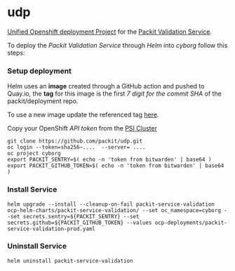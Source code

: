 # udp

[Unified Openshift deployment Project](https://docs.google.com/presentation/d/1MlLuuawzxJg6U15zbPby6JAtNNEWZAhfGEWNcpYSWeo) for the [Packit Validation Service](https://github.com/packit/deployment/tree/main/cron-jobs/packit-service-validation).

To deploy the *Packit Validation Service* through *Helm* into *cyborg* follow this steps:

### Setup deployment

Helm uses an **image** created through a GitHub action and pushed to Quay.io, the **tag** for this image is the first *7 digit for the commit SHA* of the packit/deployment repo.

To use a new image update the referenced tag [here](https://github.com/packit/udp/blob/main/ocp-deployments/packit-service-validation-prod.yaml#L18).

Copy your OpenShift *API token* from the [PSI Cluster](https://ocp4.psi.redhat.com/)

```
git clone https://github.com/packit/udp.git
oc login --token=sha256~....  --server= ....
oc project cyborg
export PACKIT_SENTRY=$( echo -n 'token from bitwarden' | base64 )
export PACKIT_GITHUB_TOKEN=$( echo -n 'token from bitwarden' | base64 )
```

### Install Service
```
helm upgrade --install --cleanup-on-fail packit-service-validation ocp-helm-charts/packit-service-validation/ --set oc_namespace=cyborg --set secrets.sentry=${PACKIT_SENTRY} --set secrets.github=${PACKIT_GITHUB_TOKEN} --values ocp-deployments/packit-service-validation-prod.yaml
```

### Uninstall Service
```
helm uninstall packit-service-validation
```
